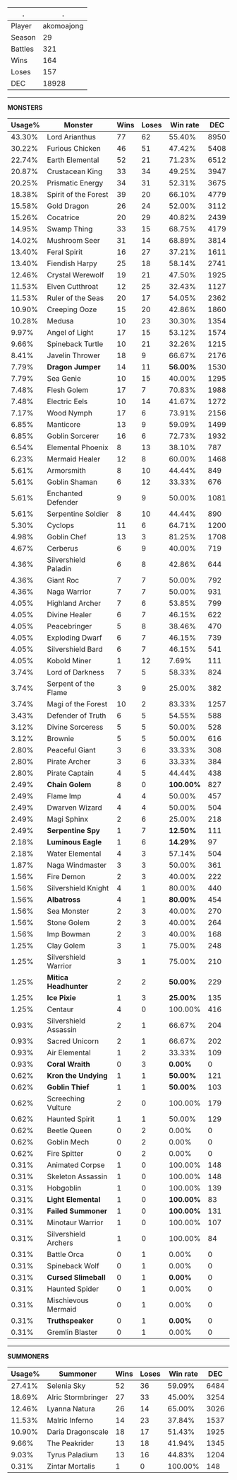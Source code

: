 .|.
|-|-
Player|akomoajong
Season|29
Battles|321
Wins|164
Loses|157
DEC|18928

---
**MONSTERS**

Usage%|Monster|Wins|Loses|Win rate|DEC|
-|-|-|-|-|-|
43.30%|Lord Arianthus|77|62|55.40%|8950|
30.22%|Furious Chicken|46|51|47.42%|5408|
22.74%|Earth Elemental|52|21|71.23%|6512|
20.87%|Crustacean King|33|34|49.25%|3947|
20.25%|Prismatic Energy|34|31|52.31%|3675|
18.38%|Spirit of the Forest|39|20|66.10%|4779|
15.58%|Gold Dragon|26|24|52.00%|3112|
15.26%|Cocatrice|20|29|40.82%|2439|
14.95%|Swamp Thing|33|15|68.75%|4179|
14.02%|Mushroom Seer|31|14|68.89%|3814|
13.40%|Feral Spirit|16|27|37.21%|1611|
13.40%|Fiendish Harpy|25|18|58.14%|2741|
12.46%|Crystal Werewolf|19|21|47.50%|1925|
11.53%|Elven Cutthroat|12|25|32.43%|1127|
11.53%|Ruler of the Seas|20|17|54.05%|2362|
10.90%|Creeping Ooze|15|20|42.86%|1860|
10.28%|Medusa|10|23|30.30%|1354|
9.97%|Angel of Light|17|15|53.12%|1574|
9.66%|Spineback Turtle|10|21|32.26%|1215|
8.41%|Javelin Thrower|18|9|66.67%|2176|
7.79%|**Dragon Jumper**|14|11|**56.00%**|1530|
7.79%|Sea Genie|10|15|40.00%|1295|
7.48%|Flesh Golem|17|7|70.83%|1988|
7.48%|Electric Eels|10|14|41.67%|1272|
7.17%|Wood Nymph|17|6|73.91%|2156|
6.85%|Manticore|13|9|59.09%|1499|
6.85%|Goblin Sorcerer|16|6|72.73%|1932|
6.54%|Elemental Phoenix|8|13|38.10%|787|
6.23%|Mermaid Healer|12|8|60.00%|1468|
5.61%|Armorsmith|8|10|44.44%|849|
5.61%|Goblin Shaman|6|12|33.33%|676|
5.61%|Enchanted Defender|9|9|50.00%|1081|
5.61%|Serpentine Soldier|8|10|44.44%|890|
5.30%|Cyclops|11|6|64.71%|1200|
4.98%|Goblin Chef|13|3|81.25%|1708|
4.67%|Cerberus|6|9|40.00%|719|
4.36%|Silvershield Paladin|6|8|42.86%|644|
4.36%|Giant Roc|7|7|50.00%|792|
4.36%|Naga Warrior|7|7|50.00%|931|
4.05%|Highland Archer|7|6|53.85%|799|
4.05%|Divine Healer|6|7|46.15%|622|
4.05%|Peacebringer|5|8|38.46%|470|
4.05%|Exploding Dwarf|6|7|46.15%|739|
4.05%|Silvershield Bard|6|7|46.15%|541|
4.05%|Kobold Miner|1|12|7.69%|111|
3.74%|Lord of Darkness|7|5|58.33%|824|
3.74%|Serpent of the Flame|3|9|25.00%|382|
3.74%|Magi of the Forest|10|2|83.33%|1257|
3.43%|Defender of Truth|6|5|54.55%|588|
3.12%|Divine Sorceress|5|5|50.00%|528|
3.12%|Brownie|5|5|50.00%|616|
2.80%|Peaceful Giant|3|6|33.33%|308|
2.80%|Pirate Archer|3|6|33.33%|384|
2.80%|Pirate Captain|4|5|44.44%|438|
2.49%|**Chain Golem**|8|0|**100.00%**|827|
2.49%|Flame Imp|4|4|50.00%|457|
2.49%|Dwarven Wizard|4|4|50.00%|504|
2.49%|Magi Sphinx|2|6|25.00%|218|
2.49%|**Serpentine Spy**|1|7|**12.50%**|111|
2.18%|**Luminous Eagle**|1|6|**14.29%**|97|
2.18%|Water Elemental|4|3|57.14%|504|
1.87%|Naga Windmaster|3|3|50.00%|361|
1.56%|Fire Demon|2|3|40.00%|222|
1.56%|Silvershield Knight|4|1|80.00%|440|
1.56%|**Albatross**|4|1|**80.00%**|454|
1.56%|Sea Monster|2|3|40.00%|270|
1.56%|Stone Golem|2|3|40.00%|264|
1.56%|Imp Bowman|2|3|40.00%|168|
1.25%|Clay Golem|3|1|75.00%|248|
1.25%|Silvershield Warrior|3|1|75.00%|210|
1.25%|**Mitica Headhunter**|2|2|**50.00%**|229|
1.25%|**Ice Pixie**|1|3|**25.00%**|135|
1.25%|Centaur|4|0|100.00%|416|
0.93%|Silvershield Assassin|2|1|66.67%|204|
0.93%|Sacred Unicorn|2|1|66.67%|202|
0.93%|Air Elemental|1|2|33.33%|109|
0.93%|**Coral Wraith**|0|3|**0.00%**|0|
0.62%|**Kron the Undying**|1|1|**50.00%**|121|
0.62%|**Goblin Thief**|1|1|**50.00%**|103|
0.62%|Screeching Vulture|2|0|100.00%|179|
0.62%|Haunted Spirit|1|1|50.00%|129|
0.62%|Beetle Queen|0|2|0.00%|0|
0.62%|Goblin Mech|0|2|0.00%|0|
0.62%|Fire Spitter|0|2|0.00%|0|
0.31%|Animated Corpse|1|0|100.00%|148|
0.31%|Skeleton Assassin|1|0|100.00%|148|
0.31%|Hobgoblin|1|0|100.00%|139|
0.31%|**Light Elemental**|1|0|**100.00%**|83|
0.31%|**Failed Summoner**|1|0|**100.00%**|131|
0.31%|Minotaur Warrior|1|0|100.00%|107|
0.31%|Silvershield Archers|1|0|100.00%|84|
0.31%|Battle Orca|0|1|0.00%|0|
0.31%|Spineback Wolf|0|1|0.00%|0|
0.31%|**Cursed Slimeball**|0|1|**0.00%**|0|
0.31%|Haunted Spider|0|1|0.00%|0|
0.31%|Mischievous Mermaid|0|1|0.00%|0|
0.31%|**Truthspeaker**|0|1|**0.00%**|0|
0.31%|Gremlin Blaster|0|1|0.00%|0|

---
**SUMMONERS**

Usage%|Summoner|Wins|Loses|Win rate|DEC|
-|-|-|-|-|-|
27.41%|Selenia Sky|52|36|59.09%|6484|
18.69%|Alric Stormbringer|27|33|45.00%|3254|
12.46%|Lyanna Natura|26|14|65.00%|3026|
11.53%|Malric Inferno|14|23|37.84%|1537|
10.90%|Daria Dragonscale|18|17|51.43%|1925|
9.66%|The Peakrider|13|18|41.94%|1345|
9.03%|Tyrus Paladium|13|16|44.83%|1204|
0.31%|Zintar Mortalis|1|0|100.00%|148|
